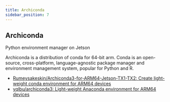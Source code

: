 ```yaml
---
title: Archiconda
sidebar_position: 7
---
```


## Archiconda
Python environment manager on Jetson

Archiconda is a distribution of conda for 64-bit arm.
Conda is an open-source, cross-platform, language-agnostic package manager and environment management system, popular for Python and R.

- [Rumeysakeskin/Archiconda3-for-ARM64-Jetson-TX1-TX2: Create light-weight conda environment for ARM64 devices](https://github.com/Rumeysakeskin/Archiconda3-for-ARM64-Jetson-TX1-TX2)
- [yqlbu/archiconda3: Light-weight Anaconda environment for ARM64 devices](https://github.com/yqlbu/archiconda3)